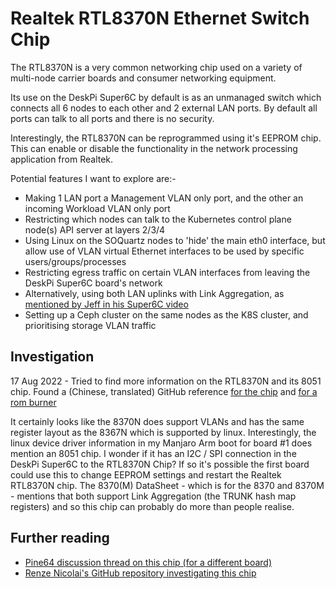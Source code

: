 # Realtek RTL8370N Ethernet Switch Chip

The RTL8370N is a very common networking chip used on a variety of
multi-node carrier boards and consumer networking equipment.

Its use on the DeskPi Super6C by default is as an unmanaged switch
which connects all 6 nodes to each other and 2 external LAN ports.
By default all ports can talk to all ports and there is no security.

Interestingly, the RTL8370N can be reprogrammed using it's EEPROM chip.
This can enable or disable the functionality in the network processing
application from Realtek.

Potential features I want to explore are:-

- Making 1 LAN port a Management VLAN only port, and the other an incoming Workload VLAN only port
- Restricting which nodes can talk to the Kubernetes control plane node(s) API server at layers 2/3/4
- Using Linux on the SOQuartz nodes to 'hide' the main eth0 interface, but allow use of VLAN virtual
Ethernet interfaces to be used by specific users/groups/processes
- Restricting egress traffic on certain VLAN interfaces from leaving the DeskPi Super6C board's network
- Alternatively, using both LAN uplinks with Link Aggregation, as [mentioned by Jeff in his Super6C video](https://www.youtube.com/watch?v=ecdm3oA-QdQ&t=606s)
- Setting up a Ceph cluster on the same nodes as the K8S cluster, and prioritising storage VLAN traffic

## Investigation

17 Aug 2022 - Tried to find more information on the RTL8370N and its 8051 chip. Found a (Chinese, translated) GitHub reference 
[for the chip](https://github-com.translate.goog/libc0607/Realtek_switch_hacking/blob/master/RTL8370N-Demo.md?_x_tr_sl=auto&_x_tr_tl=en&_x_tr_hl=en-US&_x_tr_pto=wapp)
 and 
[for a rom burner](https://github-com.translate.goog/libc0607/Yakigani?_x_tr_sl=auto&_x_tr_tl=en&_x_tr_hl=en-US&_x_tr_pto=wapp)

It certainly looks like the 8370N does support VLANs and has the same register layout as the 8367N which is supported by linux. Interestingly, the
linux device driver information in my Manjaro Arm boot for board #1 does mention an 8051 chip. I wonder if it has an I2C / SPI connection
in the DeskPi Super6C to the RTL8370N Chip? If so it's possible the first board could use this to change EEPROM settings and restart the Realtek
RTL8370N chip. The 8370(M) DataSheet - which is for the 8370 and 8370M - mentions that both support Link Aggregation (the TRUNK hash map registers)
and so this chip can probably do more than people realise.

## Further reading

- [Pine64 discussion thread on this chip (for a different board)](https://forum.pine64.org/showthread.php?tid=13181)
- [Renze Nicolai's GitHub repository investigating this chip](https://github.com/renzenicolai/uboot-pine64-clusterboard-instructions/tree/master/Ethernet%20switch)
